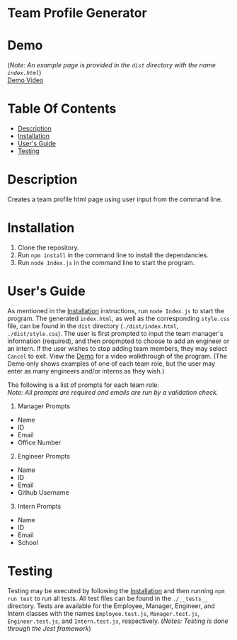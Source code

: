 # Team Profile Generator

# Demo
(*Note: An example page is provided in the `dist` directory with the name `index.html`*) </br>
[Demo Video](https://drive.google.com/file/d/1wux0nQVLEylJsVU_1pI9jXsRLA40OCRK/view)

# Table Of Contents

* [Description](#description)
* [Installation](#installation)
* [User's Guide](#users-guide)
* [Testing](#testing)


# Description
Creates a team profile html page using user input from the command line.

# Installation
1. Clone the repository.
2. Run `npm install` in the command line to install the dependancies.
3. Run `node Index.js` in the command line to start the program.

# User's Guide
As mentioned in the [Installation](#installation) instructions, run `node Index.js` to start the program. The generated `index.html`, as well as the corresponding `style.css` file, can be found in the `dist` directory (`./dist/index.html`, `./dist/style.css`).  The user is first prompted to input the team manager's information (required), and then propmpted to choose to add an engineer or an intern.  If the user wishes to stop adding team members, they may select `Cancel` to exit.  View the [Demo](#demo) for a video walkthrough of the program. (The Demo only shows examples of one of each team role, but the user may enter as many engineers and/or interns as they wish.) </br>

The following is a list of prompts for each team role:  </br>
*Note: All prompts are required and emails are run by a validation check.*

1. Manager Prompts
- Name
- ID
- Email
- Office Number

2. Engineer Prompts
- Name
- ID
- Email
- Github Username

3. Intern Prompts
- Name
- ID
- Email
- School

# Testing
Testing may be executed by following the [Installation](#installation) and then running `npm run test` to run all tests.  All test files can be found in the `./__tests__` directory.  Tests are available for the Employee, Manager, Engineer, and Intern classes with the names `Employee.test.js`, `Manager.test.js`, `Engineer.test.js`, and `Intern.test.js`, respectively. (*Notes: Testing is done through the Jest framework*)
